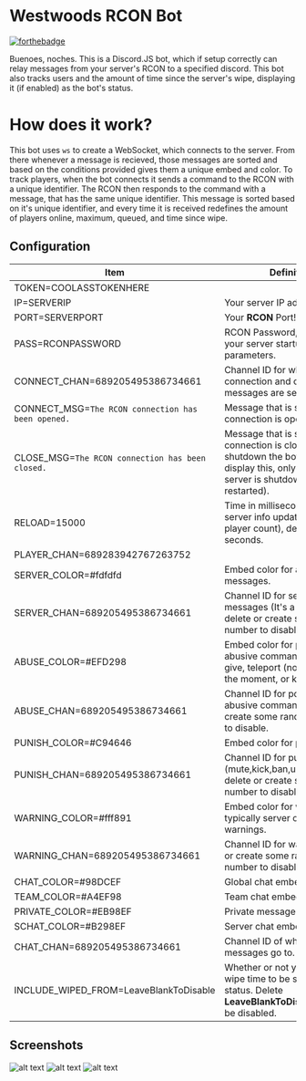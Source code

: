 # Westwoods RCON Bot
[![forthebadge](https://forthebadge.com/images/badges/made-with-javascript.svg)](https://forthebadge.com)

Buenoes, noches. This is a Discord.JS bot, which if setup correctly can relay messages from your server's RCON to a specified discord. This bot also tracks users and the amount of time since the server's wipe, displaying it (if enabled) as the bot's status.


# How does it work?

This bot uses ``ws`` to create a WebSocket, which connects to the server. From there whenever a message is recieved, those messages are sorted and based on the conditions provided gives them a unique embed and color. To track players, when the bot connects it sends a command to the RCON with a unique identifier. The RCON then responds to the command with a message, that has the same unique identifier. This message is sorted based on it's  unique identifier, and every time it is received redefines the amount of players online, maximum, queued, and time since wipe.

## Configuration

Item | Definition
--- | ---
TOKEN=COOLASSTOKENHERE |
IP=SERVERIP | Your server IP address.
PORT=SERVERPORT | Your **RCON** Port!
PASS=RCONPASSWORD | RCON Password, defined in your server startup parameters.
CONNECT_CHAN=689205495386734661 | Channel ID for where the connection and close messages are sent.
CONNECT_MSG=``The RCON connection has been opened.`` | Message that is sent when the connection is opened.
CLOSE_MSG=``The RCON connection has been closed.`` | Message that is sent when the connection is closed (If you shutdown the bot it will not display this, only when the server is shutdown or restarted).
RELOAD=15000 | Time in milliseconds between server info updates (getting player count), default is 15 seconds.
PLAYER_CHAN=689283942767263752 |
SERVER_COLOR=#fdfdfd | Embed color for all server messages.
SERVER_CHAN=689205495386734661 | Channel ID for server messages (It's a lot of spam), delete or create some random number to disable.
ABUSE_COLOR=#EFD298 | Embed color for possibly abusive commands such as, give, teleport (not working at the moment, or killplayer).
ABUSE_CHAN=689205495386734661 | Channel ID for possible abusive commands, delete or create some random number to disable.
PUNISH_COLOR=#C94646 | Embed color for punishments
PUNISH_CHAN=689205495386734661 | Channel ID for punishments (mute,kick,ban,unmute,unban), delete or create some random number to disable.
WARNING_COLOR=#fff891 | Embed color for warnings, typically server or Oxide warnings.
WARNING_CHAN=689205495386734661 | Channel ID for warning, delete or create some random number to disable.
CHAT_COLOR=#98DCEF | Global chat embed color
TEAM_COLOR=#A4EF98 | Team chat embed color
PRIVATE_COLOR=#EB98EF | Private message embed color
SCHAT_COLOR=#B298EF | Server chat embed color
CHAT_CHAN=689205495386734661 | Channel ID of where all chat messages go to.
INCLUDE_WIPED_FROM=LeaveBlankToDisable |Whether or not you want the wipe time to be shown in the status. Delete **LeaveBlankToDisable** for it to be disabled.

## Screenshots

![alt text](https://cdn.discordapp.com/attachments/680167964133031964/689351412815233031/logging_bb.PNG "Embedded text and sorted colors")
![alt text](https://cdn.discordapp.com/attachments/680167964133031964/689351436928417839/server_info.PNG "Player log channel!")
![alt text](https://cdn.discordapp.com/attachments/680167964133031964/689351435288051726/date_from.PNG "Example of the bot's status!")

##